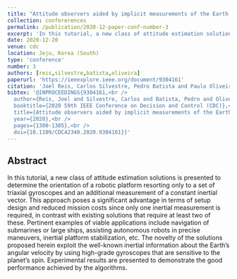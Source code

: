 ```yaml
---
title: "Attitude observers aided by implicit measurements of the Earth angular velocity"
collection: confererences
permalink: /publication/2020-12-paper-conf-number-3
excerpt: 'In this tutorial, a new class of attitude estimation solutions is presented to determine the orientation of a robotic platform resorting only to a set of triaxial gyroscopes and an additional measurement of a constant inertial vector.'
date: 2020-12-20
venue: cdc
location: Jeju, Korea (South)
type: 'conference'
number: 3
authors: [reis,silvestre,batista,oliveira]
paperurl: 'https://ieeexplore.ieee.org/document/9304161'
citation: 'Joel Reis, Carlos Silvestre, Pedro Batista and Paulo Oliveira, "Attitude observers aided by implicit measurements of the Earth angular velocity," 2020 59th IEEE Conference on Decision and Control (CDC), 2020, pp. 1300-1305, doi: 10.1109/CDC42340.2020.9304161.'
bibtex: '@INPROCEEDINGS{9304161,<br />
  author={Reis, Joel and Silvestre, Carlos and Batista, Pedro and Oliveira, Paulo},<br />
  booktitle={2020 59th IEEE Conference on Decision and Control (CDC)},<br />
  title={Attitude observers aided by implicit measurements of the Earth angular velocity},<br />
  year={2020},<br />
  pages={1300-1305},<br />
  doi={10.1109/CDC42340.2020.9304161}}' 
---
```

**Abstract**
---
In this tutorial, a new class of attitude estimation solutions is presented to determine the orientation of a robotic platform resorting only to a set of triaxial gyroscopes and an additional measurement of a constant inertial vector. This approach poses a significant advantage in terms of setup design and reduced mission costs since only one inertial measurement is required, in contrast with existing solutions that require at least two of these. Pertinent examples of viable applications include navigation of submarines or large ships, assisting autonomous robots in precise maneuvers, inertial platform stabilization, etc. The novelty of the solutions proposed herein exploit the well-known inertial information about the Earth’s angular velocity by using high-grade gyroscopes that are sensitive to the planet’s spin. Experimental results are presented to demonstrate the good performance achieved by the algorithms.
